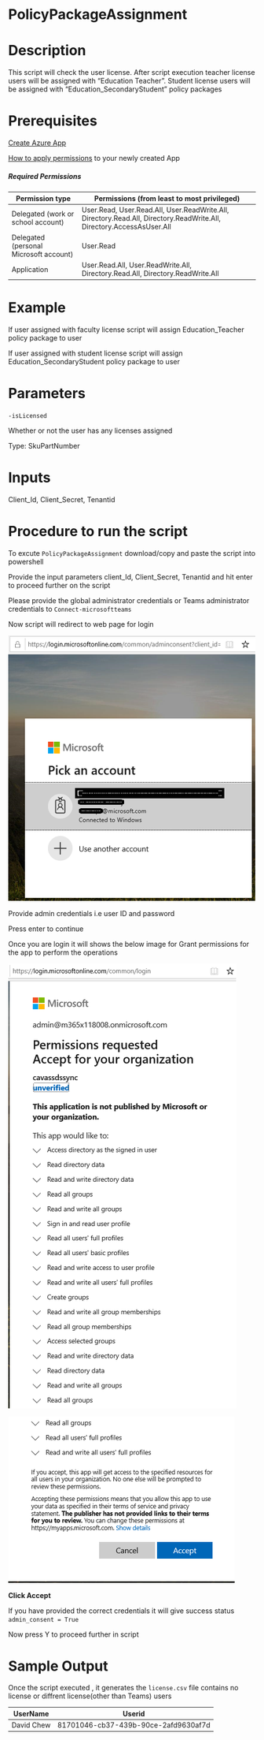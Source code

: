 # PolicyPackageAssignment

# Description

This script will check the user license. After script execution teacher license users will be assigned with “Education Teacher”. Student license users will be assigned with  “Education_SecondaryStudent” policy packages

# Prerequisites

[Create Azure App](https://docs.microsoft.com/en-us/graph/auth-register-app-v2)

[How to apply permissions](https://docs.microsoft.com/en-us/graph/notifications-integration-app-registration) to your newly created App 

##### Required Permissions

|Permission type	|Permissions (from least to most privileged)|
|----|----|
|Delegated (work or school account)	|User.Read, User.Read.All, User.ReadWrite.All, Directory.Read.All, Directory.ReadWrite.All, Directory.AccessAsUser.All|
|Delegated (personal Microsoft account)	|User.Read|
|Application	|User.Read.All, User.ReadWrite.All, Directory.Read.All, Directory.ReadWrite.All|

# Example

If user assigned with faculty license script will assign Education_Teacher policy package to user 

If user assigned with student license script will assign Education_SecondaryStudent policy package to user 

# Parameters

`-isLicensed`

Whether or not the user has any licenses assigned

Type: SkuPartNumber

# Inputs

Client_Id, Client_Secret, Tenantid

# Procedure to run the script
 
   To excute `PolicyPackageAssignment` download/copy and paste the script into powershell
        
   Provide the input parameters client_Id, Client_Secret, Tenantid and hit enter to proceed further on the script
   
   Please provide the global administrator credentials or Teams administrator credentials to `Connect-microsoftteams`
        
   Now script will redirect to web page for login
        
   ![Signin](https://github.com/Geetha63/MS-Teams-Scripts/blob/master/Images/Siginin.png)
        
   Provide admin credentials i.e user ID and password 
        
   Press enter to continue
   
   Once you are login it will shows the below image for Grant permissions for the app to perform the operations

 ![GrantPermission](https://github.com/Geetha63/MS-Teams-Scripts/blob/master/Images/GrantPermissions.png)	
 
 ![GrantPermission](https://github.com/Geetha63/MS-Teams-Scripts/blob/master/Images/GrantPermissions2.png)
 
 **Click Accept**

 If you have provided the correct credentials it will give success status `admin_consent = True`
 
 Now press Y to proceed further in script

# Sample Output

 Once the script executed , it generates the `license.csv` file contains no license or diffrent license(other than Teams) users

|UserName  | Userid  |
|----------|---------|
|David Chew|81701046-cb37-439b-90ce-2afd9630af7d|
